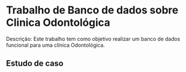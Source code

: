 # Trabalho de Banco de dados sobre Clinica Odontológica

Descrição: Este trabalho tem como objetivo realizar um banco de dados funcional para uma clínica Odontológica.


## Estudo de caso
